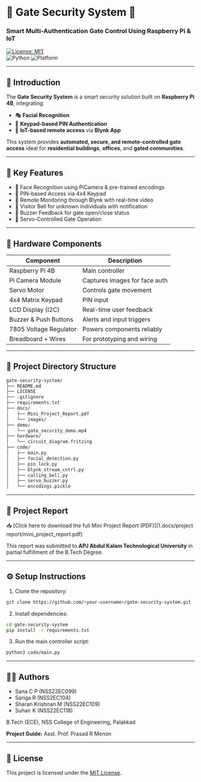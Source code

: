 # 🚪 Gate Security System 🔐  
### Smart Multi-Authentication Gate Control Using Raspberry Pi & IoT

[![License: MIT](https://img.shields.io/badge/License-MIT-blue.svg)](LICENSE)  
![Python](https://img.shields.io/badge/Python-3.x-blue.svg) ![Platform](https://img.shields.io/badge/Platform-Raspberry%20Pi-red.svg)

---

## 📌 Introduction

The **Gate Security System** is a smart security solution built on **Raspberry Pi 4B**, integrating:
- 🎭 **Facial Recognition**  
- 🔢 **Keypad-based PIN Authentication**  
- 📱 **IoT-based remote access** via **Blynk App**  

This system provides **automated, secure, and remote-controlled gate access** ideal for **residential buildings**, **offices**, and **gated communities**.

---

## 🎯 Key Features

- 👤 Face Recognition using PiCamera & pre-trained encodings
- 🔐 PIN-based Access via 4x4 Keypad
- 📲 Remote Monitoring through Blynk with real-time video
- 🔔 Visitor Bell for unknown individuals with notification
- 🚨 Buzzer Feedback for gate open/close status
- 🔄 Servo-Controlled Gate Operation

---

## 🧰 Hardware Components

| Component               | Description                      |
|------------------------|----------------------------------|
| Raspberry Pi 4B        | Main controller                  |
| Pi Camera Module       | Captures images for face auth    |
| Servo Motor            | Controls gate movement           |
| 4x4 Matrix Keypad      | PIN input                        |
| LCD Display (I2C)      | Real-time user feedback          |
| Buzzer & Push Buttons  | Alerts and input triggers        |
| 7805 Voltage Regulator | Powers components reliably       |
| Breadboard + Wires     | For prototyping and wiring       |

---

## 📁 Project Directory Structure

```bash
gate-security-system/
├── README.md
├── LICENSE
├── .gitignore
├── requirements.txt
├── docs/
│   ├── Mini_Project_Report.pdf
│   └── images/
├── demo/
│   └── gate_security_demo.mp4
├── hardware/
│   └── circuit_diagram.fritzing
├── code/
│   ├── main.py
│   ├── facial_detection.py
│   ├── pin_lock.py
│   ├── blynk_stream_cntrl.py
│   ├── calling_bell.py
│   ├── servo_buzzer.py
│   └── encodings.pickle
```

---

## 📄 Project Report

📥 [Click here to download the full Mini Project Report (PDF)](1.docs/project report/mini_project_report.pdf)

This report was submitted to **APJ Abdul Kalam Technological University** in partial fulfillment of the B.Tech Degree.

---

## ⚙️ Setup Instructions

1. Clone the repository:
```bash
git clone https://github.com/<your-username>/gate-security-system.git
```

2. Install dependencies:
```bash
cd gate-security-system
pip install -r requirements.txt
```

3. Run the main controller script:
```bash
python3 code/main.py
```

---

## 👨‍🎓 Authors

- Sana C P (NSS22EC099)
- Sariga R (NSS2EC104)
- Sharan Krishnan M (NSS22EC109)
- Suhair K (NSS22EC118)

B.Tech (ECE), NSS College of Engineering, Palakkad

**Project Guide:** Asst. Prof. Prasad R Menon

---

## 🪪 License

This project is licensed under the [MIT License](LICENSE).
